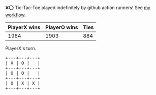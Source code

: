 :x::o: Tic-Tac-Toe played indefinitely by github action runners! See [my workflow](.github/workflows/play.yaml).

|PlayerX wins|PlayerO wins|Ties|
|-|-|-|
|1964|1903|884|

PlayerX's turn.

<pre>
+---+---+---+
| X | O |   |
+---+---+---+
| O | O |   |
+---+---+---+
| O | X | X |
+---+---+---+
</pre>